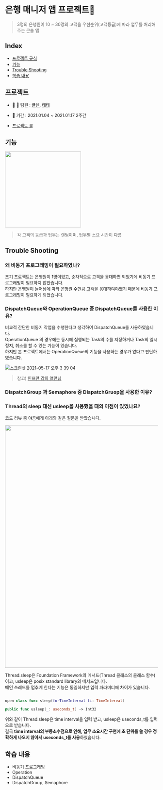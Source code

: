 # 은행 매니저 앱 프로젝트📱

 > 3명의 은행원이 10 ~ 30명의 고객을 우선순위(고객등급)에 따라 업무를 처리해주는 콘솔 앱

## Index
* [프로젝트 규칙](#프로젝트-규칙) 
* [기능](#기능)
* [Trouble Shooting](#trouble-shooting)
* [학습 내용](#학습-내용)


## 프로젝트 

- 👦 👦 팀원 : [글렌](https://github.com/innieminnie), [태태](https://github.com/uuu1101)  

- 📅 기간 : 2021.01.04 ~ 2021.01.17 2주간

- [프로젝트 룰](https://github.com/uuu1101/yagom_iOS_camp/blob/main/BankManager/ProjectRule.md)
## 기능

<img width="250" src="https://user-images.githubusercontent.com/49808034/117962192-ea578e80-b359-11eb-87bc-33537987fa2f.gif">

> 각 고객의 등급과 업무는 랜덤이며, 업무별 소요 시간이 다름

## Trouble Shooting

### 왜 비동기 프로그래밍이 필요하였나?  
초기 프로젝트는 은행원이 1명이었고, 순차적으로 고객을 응대하면 되었기에 비동기 프로그래밍이 필요하지 않았습니다.  
하지만 은행원이 늘어남에 따라 은행원 수만큼 고객을 응대하여야했기 때문에 비동기 프로그래밍이 필요하게 되었습니다.  

### DispatchQueue와 OperationQueue 중 DispatchQueue를 사용한 이유?  
비교적 간단한 비동기 작업을 수행한다고 생각하여 DispatchQueue를 사용하였습니다.  
OperationQueue 의 경우에는 동시에 실행되는 Task의 수를 지정하거나 Task의 일시정지, 취소를 할 수 있는 기능이 있습니다.  
하지만 본 프로젝트에서는 OperationQueue의 기능을 사용하는 경우가 없다고 판단하였습니다.

![스크린샷 2021-05-17 오후 3 39 04](https://user-images.githubusercontent.com/49808034/118442786-04acb600-b726-11eb-8b4c-459be019261f.png)

> 참고) [인프런 강의 앨런님](https://www.inflearn.com/course/iOS-Concurrency-GCD-Operation#)

### DispatchGroup 과 Semaphore 중 DispatchGruop을 사용한 이유?  

### Thread의 sleep 대신 usleep을 사용했을 때의 이점이 있었나요?

코드 리뷰 중 야곰에게 아래와 같은 질문을 받았습니다.  

<img width="800" src="https://user-images.githubusercontent.com/49808034/118435490-083a4000-b71a-11eb-9c1f-9bae4b720739.png">

Thread.sleep은 Foundation Framework의 메서드(Thread 클래스의 클래스 함수)이고, usleep은 posix standard library의 메서드입니다.  
메인 쓰레드를 멈추게 한다는 기능은 동일하지만 입력 파라미터에 차이가 있습니다. 

```swift

open class func sleep(forTimeInterval ti: TimeInterval)

public func usleep(_: useconds_t) -> Int32

``` 
위와 같이 Thread.sleep은 time interval을 입력 받고, usleep은 useconds_t를 입력으로 받습니다.  
결국 **time interval의 부동소수점으로 인해, 업무 소요시간 구현에 초 단위를 쓸 경우 정확하게 나오지 않아서 useconds_t를 사용**하였습니다.



## 학습 내용
- 비동기 프로그래밍
- Operation
- DispatchQueue
- DispatchGroup, Semaphore
